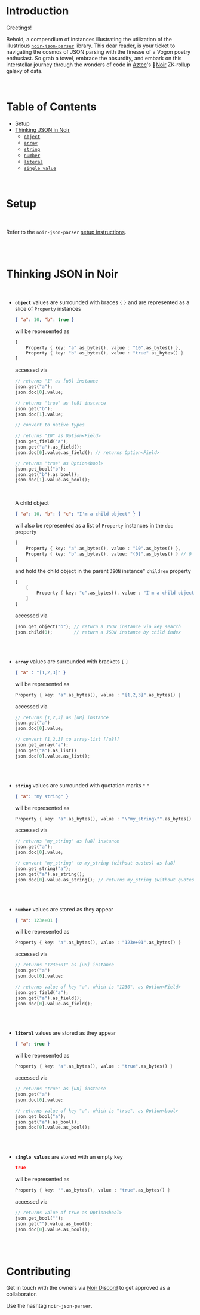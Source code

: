 # Introduction

Greetings!

Behold, a compendium of instances illustrating the utilization of the illustrious [`noir-json-parser`](https://github.com/RontoSOFT/noir-json-parser) library. This dear reader, is your ticket to navigating the cosmos of JSON parsing with the finesse of a Vogon poetry enthusiast. So grab a towel, embrace the absurdity, and embark on this interstellar journey through the wonders of code in [Aztec](https://docs.aztec.network/)'s 🌌[Noir](https://noir-lang.org/) ZK-rollup galaxy of data.

<br>

# Table of Contents
- [Setup](#setup)
- [Thinking JSON in Noir](#thinking-json-in-noir)
    - [`object`](#object)
    - [`array`](#array)
    - [`string`](#string)
    - [`number`](#number)
    - [`literal`](#literal)
    - [`single value`](#singe-value)

<br>

# Setup

<br>

Refer to the `noir-json-parser` [setup instructions](https://github.com/RontoSOFT/noir-json-parser/blob/main/README.md#setup).

<br>
<br>

# Thinking JSON in Noir

<br>

- <a id="object"></a> **`object`** values are surrounded with braces `{` `}` and are represented as a slice of `Property` instances

    ```json
    { "a": 10, "b": true }
    ```
    will be represented as
    ```rust
    [
        Property { key: "a".as_bytes(), value : "10".as_bytes() },
        Property { key: "b".as_bytes(), value : "true".as_bytes() }
    ]
    ```
    accessed via
    ```rust
    // returns "1" as [u8] instance
    json.get("a");
    json.doc[0].value;

    // returns "true" as [u8] instance
    json.get("b");
    json.doc[1].value;

    // convert to native types

    // returns "10" as Option<Field>
    json.get_field("a");
    json.get("a").as_field();
    json.doc[0].value.as_field(); // returns Option<Field>

    // returns "true" as Option<bool>
    json.get_bool("b");
    json.get("b").as_bool();
    json.doc[1].value.as_bool();
    ```

    <br>

    A child object
    ```json
    { "a": 10, "b": { "c": "I'm a child object" } }
    ```
    will also be represented as a list of `Property` instances in the `doc` property
    ```rust
    [
        Property { key: "a".as_bytes(), value : "10".as_bytes() },
        Property { key: "b".as_bytes(), value: "{0}".as_bytes() } // 0 here is the actual byte value of 0, not the string "0" (0x30)
    ]
    ```
    and hold the child object in the parent `JSON` instance" `children` property

    ```rust
    [
        [
            Property { key: "c".as_bytes(), value : "I'm a child object".as_bytes() }
        ]
    ]
    ```

    accessed via

    ```rust
    json.get_object("b"); // return a JSON instance via key search
    json.child(0);        // return a JSON instance by child index
    ```

<br>
<br>

- <a id="array"></a> **`array`** values are surrounded with brackets `[` `]`

    ```json
    { "a" : "[1,2,3]" }
    ```

    will be represented as

    ```rust
    Property { key: "a".as_bytes(), value : "[1,2,3]".as_bytes() }
    ```

    accessed via

    ```rust
    // returns [1,2,3] as [u8] instance
    json.get("a")
    json.doc[0].value;

    // convert [1,2,3] to array-list [[u8]]
    json.get_array("a");
    json.get("a").as_list()
    json.doc[0].value.as_list();
    ```

<br>
<br>

- <a id="string"></a> **`string`** values are surrounded with quotation marks `"` `"`

    ```json
    { "a": "my string" }
    ```

    will be represented as

    ```rust
    Property { key: "a".as_bytes(), value : "\"my_string\"".as_bytes() }
    ```

    accessed via

    ```rust
    // returns "my_string" as [u8] instance
    json.get("a");
    json.doc[0].value;

    // convert "my_string" to my_string (without quotes) as [u8]
    json.get_string("a");
    json.get("a").as_string();
    json.doc[0].value.as_string(); // returns my_string (without quotes) instance as [u8]
    ```

<br>
<br>

- <a id="number"></a> **`number`** values are stored as they appear

    ```json
    { "a": 123e+01 }
    ```

    will be represented as

    ```rust
    Property { key: "a".as_bytes(), value : "123e+01".as_bytes() }
    ```

    accessed via

    ```rust
    // returns "123e+01" as [u8] instance
    json.get("a")
    json.doc[0].value;

    // returns value of key "a", which is "1230", as Option<Field>
    json.get_field("a");
    json.get("a").as_field();
    json.doc[0].value.as_field();
    ```

<br>
<br>

- <a id="literal"></a> **`literal`** values are stored as they appear

    ```json
    { "a": true }
    ```

    will be represented as

    ```rust
    Property { key: "a".as_bytes(), value : "true".as_bytes() }
    ```

    accessed via

    ```rust
    // returns "true" as [u8] instance
    json.get("a")
    json.doc[0].value;

    // returns value of key "a", which is "true", as Option<bool>
    json.get_bool("a");
    json.get("a").as_bool();
    json.doc[0].value.as_bool();
    ```

<br>
<br>

- <a id="single-value"></a> **`single values`** are stored with an empty key

    ```json
    true
    ```
    will be represented as
    ```rust
    Property { key: "".as_bytes(), value : "true".as_bytes() }
    ```
    accessed via
    ```rust
    // returns value of true as Option<bool>
    json.get_bool("");
    json.get("").value.as_bool();
    json.doc[0].value.as_bool();
    ```

<br>
<br>

# Contributing

Get in touch with the owners via [Noir Discord](https://discord.gg/JtqzkdeQ6G) to get approved as a collaborator.

Use the hashtag `noir-json-parser`.
